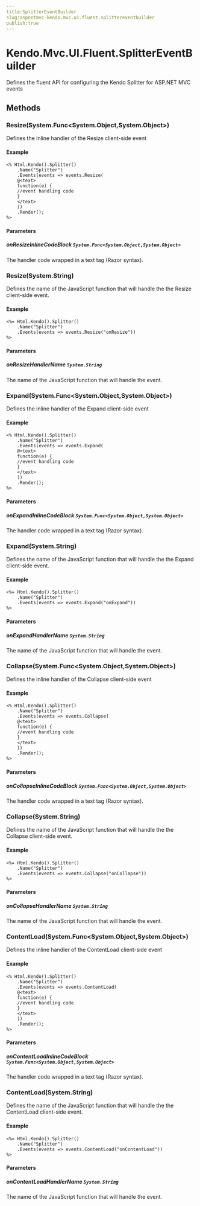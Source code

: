 ```yaml
---
title:SplitterEventBuilder
slug:aspnetmvc-kendo.mvc.ui.fluent.splittereventbuilder
publish:true
---
```


# Kendo.Mvc.UI.Fluent.SplitterEventBuilder
Defines the fluent API for configuring the Kendo Splitter for ASP.NET MVC events



## Methods

### Resize(System.Func\<System.Object,System.Object\>)
Defines the inline handler of the Resize client-side event

#### Example

    <% Html.Kendo().Splitter()
        .Name("Splitter")
        .Events(events => events.Resize(
        @<text>
        function(e) {
        //event handling code
        }
        </text>
        ))
        .Render();
    %>
        


#### Parameters

##### onResizeInlineCodeBlock `System.Func<System.Object,System.Object>`
The handler code wrapped in a text tag (Razor syntax).




### Resize(System.String)
Defines the name of the JavaScript function that will handle the the Resize client-side event.

#### Example

    <%= Html.Kendo().Splitter()
        .Name("Splitter")
        .Events(events => events.Resize("onResize"))
    %>
        


#### Parameters

##### onResizeHandlerName `System.String`
The name of the JavaScript function that will handle the event.




### Expand(System.Func\<System.Object,System.Object\>)
Defines the inline handler of the Expand client-side event

#### Example

    <% Html.Kendo().Splitter()
        .Name("Splitter")
        .Events(events => events.Expand(
        @<text>
        function(e) {
        //event handling code
        }
        </text>
        ))
        .Render();
    %>
        


#### Parameters

##### onExpandInlineCodeBlock `System.Func<System.Object,System.Object>`
The handler code wrapped in a text tag (Razor syntax).




### Expand(System.String)
Defines the name of the JavaScript function that will handle the the Expand client-side event.

#### Example

    <%= Html.Kendo().Splitter()
        .Name("Splitter")
        .Events(events => events.Expand("onExpand"))
    %>
        


#### Parameters

##### onExpandHandlerName `System.String`
The name of the JavaScript function that will handle the event.




### Collapse(System.Func\<System.Object,System.Object\>)
Defines the inline handler of the Collapse client-side event

#### Example

    <% Html.Kendo().Splitter()
        .Name("Splitter")
        .Events(events => events.Collapse(
        @<text>
        function(e) {
        //event handling code
        }
        </text>
        ))
        .Render();
    %>
        


#### Parameters

##### onCollapseInlineCodeBlock `System.Func<System.Object,System.Object>`
The handler code wrapped in a text tag (Razor syntax).




### Collapse(System.String)
Defines the name of the JavaScript function that will handle the the Collapse client-side event.

#### Example

    <%= Html.Kendo().Splitter()
        .Name("Splitter")
        .Events(events => events.Collapse("onCollapse"))
    %>
        


#### Parameters

##### onCollapseHandlerName `System.String`
The name of the JavaScript function that will handle the event.




### ContentLoad(System.Func\<System.Object,System.Object\>)
Defines the inline handler of the ContentLoad client-side event

#### Example

    <% Html.Kendo().Splitter()
        .Name("Splitter")
        .Events(events => events.ContentLoad(
        @<text>
        function(e) {
        //event handling code
        }
        </text>
        ))
        .Render();
    %>
        


#### Parameters

##### onContentLoadInlineCodeBlock `System.Func<System.Object,System.Object>`
The handler code wrapped in a text tag (Razor syntax).




### ContentLoad(System.String)
Defines the name of the JavaScript function that will handle the the ContentLoad client-side event.

#### Example

    <%= Html.Kendo().Splitter()
        .Name("Splitter")
        .Events(events => events.ContentLoad("onContentLoad"))
    %>
        


#### Parameters

##### onContentLoadHandlerName `System.String`
The name of the JavaScript function that will handle the event.





